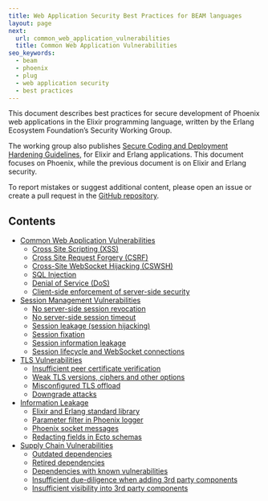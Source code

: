 ```yaml
---
title: Web Application Security Best Practices for BEAM languages
layout: page
next:
  url: common_web_application_vulnerabilities
  title: Common Web Application Vulnerabilities
seo_keywords:
  - beam
  - phoenix
  - plug
  - web application security
  - best practices
---
```


This document describes best practices for secure development of Phoenix web
applications in the Elixir programming language, written by the Erlang Ecosystem
Foundation’s Security Working Group.

The working group also publishes
[Secure Coding and Deployment Hardening Guidelines](https://erlef.github.io/security-wg/secure_coding_and_deployment_hardening/),
for Elixir and Erlang applications. This document focuses on Phoenix, while the
previous document is on Elixir and Erlang security.

To report mistakes or suggest additional content, please open an issue or create
a pull request in the [GitHub repository]({{site.github.repository_url}}).

## Contents

- [Common Web Application Vulnerabilities](common_web_application_vulnerabilities)
  - [Cross Site Scripting (XSS)](common_web_application_vulnerabilities#cross-site-scripting-xss)
  - [Cross Site Request Forgery (CSRF)](common_web_application_vulnerabilities#cross-site-request-forgery-csrf)
  - [Cross-Site WebSocket Hijacking (CSWSH)](common_web_application_vulnerabilities#cross-site-websocket-hijacking-cswsh)
  - [SQL Injection](common_web_application_vulnerabilities#sql-injection)
  - [Denial of Service (DoS)](common_web_application_vulnerabilities#denial-of-service-dos)
  - [Client-side enforcement of server-side security](common_web_application_vulnerabilities#client-side-enforcement-of-server-side-security)
- [Session Management Vulnerabilities](session_management_vulnerabilities)
  - [No server-side session revocation](session_management_vulnerabilities#no-server-side-session-revocation)
  - [No server-side session timeout](session_management_vulnerabilities#no-server-side-session-timeout)
  - [Session leakage (session hijacking)](session_management_vulnerabilities#session-leakage-session-hijacking)
  - [Session fixation](session_management_vulnerabilities#session-fixation)
  - [Session information leakage](session_management_vulnerabilities#session-information-leakage)
  - [Session lifecycle and WebSocket connections](session_management_vulnerabilities#session-lifecycle-and-websocket-connections)
- [TLS Vulnerabilities](tls_vulnerabilities)
  - [Insufficient peer certificate verification](tls_vulnerabilities#insufficient-peer-certificate-verification)
  - [Weak TLS versions, ciphers and other options](tls_vulnerabilities#weak-tls-versions-ciphers-and-other-options)
  - [Misconfigured TLS offload](tls_vulnerabilities#misconfigured-tls-offload)
  - [Downgrade attacks](tls_vulnerabilities#downgrade-attacks)
- [Information Leakage](information_leakage)
  - [Elixir and Erlang standard library](information_leakage#elixir-and-erlang-standard-library)
  - [Parameter filter in Phoenix logger](information_leakage#parameter-filter-in-phoenix-logger)
  - [Phoenix socket messages](information_leakage#phoenix-socket-messages)
  - [Redacting fields in Ecto schemas](information_leakage#redacting-fields-in-ecto-schemas)
- [Supply Chain Vulnerabilities](supply_chain_vulnerabilities)
  - [Outdated dependencies](supply_chain_vulnerabilities#outdated-dependencies)
  - [Retired dependencies](supply_chain_vulnerabilities#retired-dependencies)
  - [Dependencies with known vulnerabilities](supply_chain_vulnerabilities#dependencies-with-known-vulnerabilities)
  - [Insufficient due-diligence when adding 3rd party components](supply_chain_vulnerabilities#insufficient-due-diligence-when-adding-3rd-party-components)
  - [Insufficient visibility into 3rd party components](supply_chain_vulnerabilities#insufficient-visibility-into-3rd-party-components)
